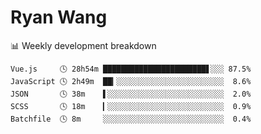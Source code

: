 # Ryan Wang

 <!-- waka-box start -->
📊 Weekly development breakdown
```text
Vue.js     🕓 28h54m ███████████████████████▋░░░ 87.5%
JavaScript 🕓 2h49m  ██▎░░░░░░░░░░░░░░░░░░░░░░░░  8.6%
JSON       🕓 38m    ▌░░░░░░░░░░░░░░░░░░░░░░░░░░  2.0%
SCSS       🕓 18m    ▎░░░░░░░░░░░░░░░░░░░░░░░░░░  0.9%
Batchfile  🕓 8m     ░░░░░░░░░░░░░░░░░░░░░░░░░░░  0.4%
```
<!-- Powered by https://github.com/YouEclipse/waka-box-go . -->
<!-- waka-box end -->